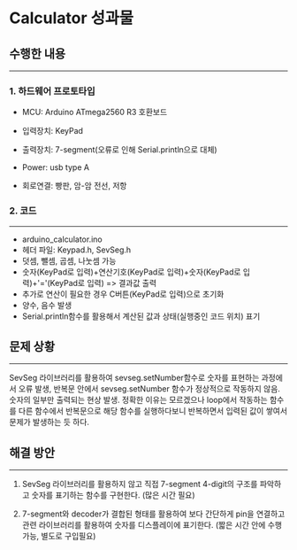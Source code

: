 # Calculator 성과물
## 수행한 내용
---
### 1. 하드웨어 프로토타입

* MCU: Arduino ATmega2560 R3 호환보드

* 입력장치: KeyPad

* 출력장치: 7-segment(오류로 인해 Serial.println으로 대체)

* Power: usb type A

* 회로연결: 빵판, 암-암 전선, 저항

### 2. 코드
---
* arduino_calculator.ino
* 헤더 파일: Keypad.h, SevSeg.h
* 덧셈, 뺄셈, 곱셈, 나눗셈 가능
* 숫자(KeyPad로 입력)+연산기호(KeyPad로 입력)+숫자(KeyPad로 입력)+'='(KeyPad로 입력) => 결과값 출력
* 추가로 연산이 필요한 경우 C버튼(KeyPad로 입력)으로 초기화
* 양수, 음수 발생
* Serial.println함수를 활용해서 계산된 값과 상태(실행중인 코드 위치) 표기

## 문제 상황
---
SevSeg 라이브러리를 활용하여 sevseg.setNumber함수로 숫자를 표현하는 과정에서 오류 발생, 반복문 안에서 sevseg.setNumber 함수가 정상적으로 작동하지 않음. 숫자의 일부만 출력되는 현상 발생. 정확한 이유는 모르겠으나 loop에서 작동하는 함수를 다른 함수에서 반복문으로 해당 함수를 실행하다보니 반복하면서 입력된 값이 쌓여서 문제가 발생하는 듯 하다. 

## 해결 방안
---
1. SevSeg 라이브러리를 활용하지 않고 직접 7-segment 4-digit의 구조를 파악하고 숫자를 표기하는 함수를 구현한다. (많은 시간 필요)

1. 7-segment와 decoder가 결합된 형태를 활용하여 보다 간단하게 pin을 연결하고 관련 라이브러리를 활용하여 숫자를 디스플레이에 표기한다. (짧은 시간 안에 수행 가능, 별도로 구입필요)


